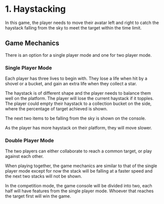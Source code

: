 # 1. Haystacking

In this game, the player needs to move their avatar left and right to catch the haystack falling from the sky to meet the target within the time limit.

## Game Mechanics

There is an option for a single player mode and one for two player mode.

### Single Player Mode

Each player has three lives to begin with. They lose a life when hit by a shovel or a bucket, and gain an extra life when they collect a star.

The haystack is of different shape and the player needs to balance them well on the platform. The player will lose the current haystack if it topples. The player could empty their haystack to a collection bucket on the side, where the percentage of target achieved is shown.

The next two items to be falling from the sky is shown on the console.

As the player has more haystack on their platform, they will move slower.

### Double Player Mode

The two players can either collaborate to reach a common target, or play against each other.

When playing together, the game mechanics are similar to that of the single player mode except for now the stack will be falling at a faster speed and the next two stacks will not be shown.

In the competition mode, the game console will be divided into two, each half will have features from the single player mode. Whoever that reaches the target first will win the game.
